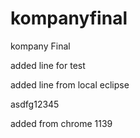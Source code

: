 # kompanyfinal
kompany Final


added line for test

added line from local eclipse

asdfg12345

added from chrome 1139
